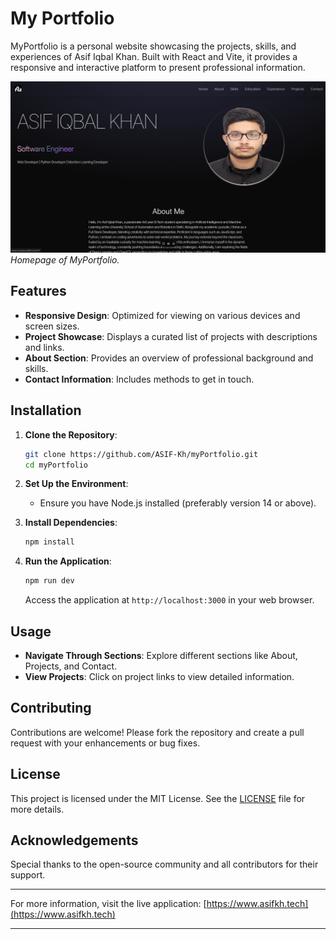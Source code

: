 # My Portfolio

MyPortfolio is a personal website showcasing the projects, skills, and experiences of Asif Iqbal Khan. Built with React and Vite, it provides a responsive and interactive platform to present professional information.

![Portfolio Banner](banner.png)  
*Homepage of MyPortfolio.*

## Features

- **Responsive Design**: Optimized for viewing on various devices and screen sizes.
- **Project Showcase**: Displays a curated list of projects with descriptions and links.
- **About Section**: Provides an overview of professional background and skills.
- **Contact Information**: Includes methods to get in touch.


## Installation

1. **Clone the Repository**:

   ```bash
   git clone https://github.com/ASIF-Kh/myPortfolio.git
   cd myPortfolio
   ```

2. **Set Up the Environment**:

   - Ensure you have Node.js installed (preferably version 14 or above).

3. **Install Dependencies**:

   ```bash
   npm install
   ```

4. **Run the Application**:

   ```bash
   npm run dev
   ```

   Access the application at `http://localhost:3000` in your web browser.


## Usage

- **Navigate Through Sections**: Explore different sections like About, Projects, and Contact.
- **View Projects**: Click on project links to view detailed information.


## Contributing

Contributions are welcome! Please fork the repository and create a pull request with your enhancements or bug fixes.

## License

This project is licensed under the MIT License. See the [LICENSE](LICENSE) file for more details.

## Acknowledgements

Special thanks to the open-source community and all contributors for their support.

---

For more information, visit the live application: [https://www.asifkh.tech](https://www.asifkh.tech)


---


